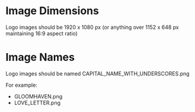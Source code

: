 # Image Dimensions
Logo images should be 1920 x 1080 px (or anything over 1152 x 648 px maintaining 16:9 aspect ratio)

# Image Names
Logo images should be named CAPITAL_NAME_WITH_UNDERSCORES.png

For example:
- GLOOMHAVEN.png
- LOVE_LETTER.png
